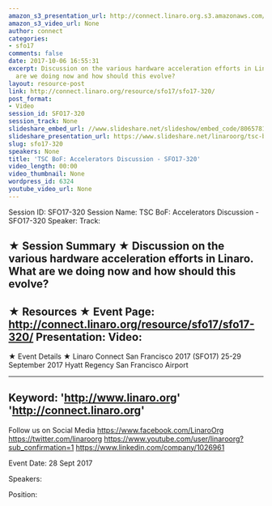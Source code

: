 ```yaml
---
amazon_s3_presentation_url: http://connect.linaro.org.s3.amazonaws.com/sfo17/Videos/SFO17-320%20TSC%20BoF%20Accelerators%20Discussion%20.pdf
amazon_s3_video_url: None
author: connect
categories:
- sfo17
comments: false
date: 2017-10-06 16:55:31
excerpt: Discussion on the various hardware acceleration efforts in Linaro.  What
  are we doing now and how should this evolve?
layout: resource-post
link: http://connect.linaro.org/resource/sfo17/sfo17-320/
post_format:
- Video
session_id: SFO17-320
session_track: None
slideshare_embed_url: //www.slideshare.net/slideshow/embed_code/80657817
slideshare_presentation_url: https://www.slideshare.net/linaroorg/tsc-bof-accelerators-discussion-sfo17320
slug: sfo17-320
speakers: None
title: 'TSC BoF: Accelerators Discussion - SFO17-320'
video_length: 00:00
video_thumbnail: None
wordpress_id: 6324
youtube_video_url: None
---
```


Session ID: SFO17-320
Session Name: TSC BoF: Accelerators Discussion - SFO17-320
Speaker:
Track:

★ Session Summary ★
Discussion on the various hardware acceleration efforts in Linaro. What are we doing now and how should this evolve?
---------------------------------------------------
★ Resources ★
Event Page: http://connect.linaro.org/resource/sfo17/sfo17-320/
Presentation:
Video:
---------------------------------------------------

★ Event Details ★
Linaro Connect San Francisco 2017 (SFO17)
25-29 September 2017
Hyatt Regency San Francisco Airport

---------------------------------------------------
Keyword:
'http://www.linaro.org'
'http://connect.linaro.org'
---------------------------------------------------
Follow us on Social Media
https://www.facebook.com/LinaroOrg
https://twitter.com/linaroorg
https://www.youtube.com/user/linaroorg?sub_confirmation=1
https://www.linkedin.com/company/1026961

Event Date: 28 Sept 2017

Speakers:

Position: